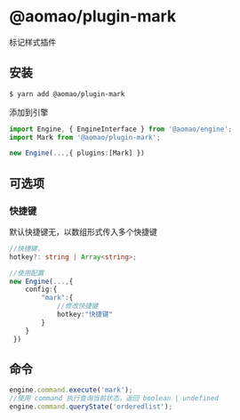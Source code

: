 # @aomao/plugin-mark

标记样式插件

## 安装

```bash
$ yarn add @aomao/plugin-mark
```

添加到引擎

```ts
import Engine, { EngineInterface } from '@aomao/engine';
import Mark from '@aomao/plugin-mark';

new Engine(...,{ plugins:[Mark] })
```

## 可选项

### 快捷键

默认快捷键无，以数组形式传入多个快捷键

```ts
//快捷键，
hotkey?: string | Array<string>;

//使用配置
new Engine(...,{
    config:{
        "mark":{
            //修改快捷键
            hotkey:"快捷键"
        }
    }
 })
```

## 命令

```ts
engine.command.execute('mark');
//使用 command 执行查询当前状态，返回 boolean | undefined
engine.command.queryState('orderedlist');
```
